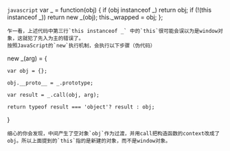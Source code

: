 ``` javascript ```
var _ = function(obj) {
    if (obj instanceof _) return obj;
    if (!(this instanceof _)) return new _(obj);
    this._wrapped = obj;
  };
```
乍一看，上述代码中第三行`this instanceof _` 中的`this`很可能会误以为是window对象，这就犯了先入为主的错误了。    
按照JavaScript的`new`执行机制，会执行以下步骤（伪代码）    
```
new _(arg) = {

    var obj = {};

    obj.__proto__ = _.prototype;

    var result = _.call(obj, arg);

    return typeof result === 'object'? result : obj;
}
```
细心的你会发现，中间产生了空对象`obj`作为过渡，并用call把构造函数的context改成了obj。所以上面提到的`this`指的是新建的对象，而不是window对象。
